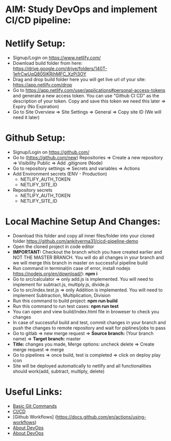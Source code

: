 # AIM: Study DevOps and implement CI/CD pipeline:

# Netlify Setup:

- Signup/Login on https://www.netlify.com/
- Download build folder from here: https://drive.google.com/drive/folders/140T-1efrCwUqQ805lKRihMFC_XzPi3OY
- Drag and drop build folder here you will get live url of your site: https://app.netlify.com/drop
- Go to https://app.netlify.com/user/applications#personal-access-tokens and generate a new access token. You can use "Github CI CD" as the description of your token. Copy and save this token we need this later => Expiry (No Expiration)
- Go to Site Overview => Site Settings => General => Copy site ID (We will need it later)

# Github Setup:

- Signup/Login on https://github.com/
- Go to (https://github.com/new) Repositories => Create a new repository => Visibility Public => Add .gitignore (Node)
- Go to repository settings => Secrets and variables => Actions
- Add Environment secrets (ENV - Production)
  - NETLIFY_AUTH_TOKEN
  - NETLIFY_SITE_ID
- Repository secrets
  - NETLIFY_AUTH_TOKEN
  - NETLIFY_SITE_ID

# Local Machine Setup And Changes:

- Download this folder and copy all inner files/folder into your cloned folder https://github.com/ankitverma31/cicd-pipeline-demo
- Open the cloned project in code editor
- **IMPORTANT:** Checkout the branch which you have created earlier and NOT THE MASTER BRANCH. You will do all changes in your branch and we will merge this branch in master on successful pipeline build
- Run command in terminal(in case of error, install nodejs https://nodejs.org/en/download/): **npm i**
- Go to src/calculator => only add.js is implemented. You will need to implement for subtract.js, multiply.js, divide.js
- Go to src/index.test.js => only Addition is implemented. You will need to implement Subtraction, Multiplication, Division
- Run this command to build project: **npm run build**
- Run this command to run test cases: **npm run test**
- You can open and view build/index.html file in broweser to check you changes
- In case of successful build and test, commit changes in your branch and push the changes to remote repository and wait for piplines/jobs to pass
- Go to gitlab => new merge request => **Source branch:** (Your branch name) => **Target branch:** master
- **Title:** changes you made, Merge options: uncheck delete => Create merge request => merge
- Go to pipelines => once build, test is completed => click on deploy play icon
- Site will be deployed automatically to netlify and all functionalities should work(add, subtract, multiply, delete)

# Useful Links:

- [Basic Git Commands](https://www.freecodecamp.org/news/10-important-git-commands-that-every-developer-should-know/)
- [CI/CD](https://about.gitlab.com/topics/ci-cd/)
- [Github Workflows] (https://docs.github.com/en/actions/using-workflows)
- [About DevOps](https://aws.amazon.com/devops/what-is-devops/)
- [About DevOps](https://aws.amazon.com/devops/what-is-devops/)
